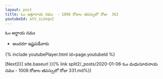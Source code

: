 ```yaml
---
layout: post
title: ఓం అక్రూరాయ నమః  - 1008 రోజుల తపస్సులో రోజు  362
youtubeId: atV_sLUnqnI
---
```

 
 
 ఓం అర్థాయ నమః  
 
 -  అందరూ ఇష్టపడేవారు 
 
  
 
  
 
 
 
 
 
 


{% include youtubePlayer.html id=page.youtubeId %}
 
[Next]({{ site.baseurl }}{% link  split2/_posts/2020-01-06-ఓం మధుసూదనాయ నమః  - 1008 రోజుల తపస్సులో రోజు  331.md%})
 
